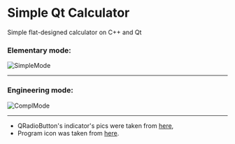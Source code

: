 # Simple Qt Calculator

Simple flat-designed calculator on C++ and Qt


### Elementary mode:
![SimpleMode](/Screenshots/SimpleMode.png)
___
### Engineering mode:
![ComplMode](/Screenshots/ComplMode.png)

___
* QRadioButton's indicator's pics were taken from [here](https://github.com/ethanhs/material),
* Program icon was taken from [here](http://www.iconninja.com/calculate-calculation-calculator-device-math-icon-6383).
